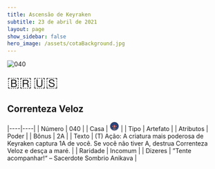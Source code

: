 ```yaml
---
title: Ascensão de Keyraken
subtitle: 23 de abril de 2021
layout: page
show_sidebar: false
hero_image: /assets/cotaBackground.jpg
---
```


![040](https://cards-keyforge.s3.eu-north-1.amazonaws.com/media/pt/rotk/040.png)

<span title="Português" style="font-size: 32px;cursor: pointer;" onclick="javascript:document.querySelector('img[alt=\'040\']').src=document.querySelector('img[alt=\'040\']').src.replace(/media\/[^/]+/, 'media/pt')">🇧🇷</span>
<span title="English" style="font-size: 32px;cursor: pointer;" onclick="javascript:document.querySelector('img[alt=\'040\']').src=document.querySelector('img[alt=\'040\']').src.replace(/media\/[^/]+/, 'media/en')">🇺🇸</span>

## Correnteza Veloz

|----|----|
| Número | 040 |
| Casa | ![Keyraken](https://raw.githubusercontent.com/cardsofkeyforge/cardsofkeyforge.github.io/master/rotk/keyraken.png "Keyraken") |
| Tipo | Artefato |
| Atributos | Poder |
| Bônus | 2A |
| Texto | (T) Ação: A criatura mais poderosa de Keyraken captura 1A de você. Se você não tiver A, destrua Correnteza Veloz e desça a maré. |
| Raridade | Incomum |
| Dizeres | ”Tente acompanhar!“ – Sacerdote Sombrio Anikava |
